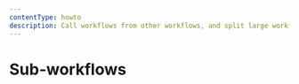 ```yaml
---
contentType: howto
description: Call workflows from other workflows, and split large workflows into smaller components.
---
```


# Sub-workflows
